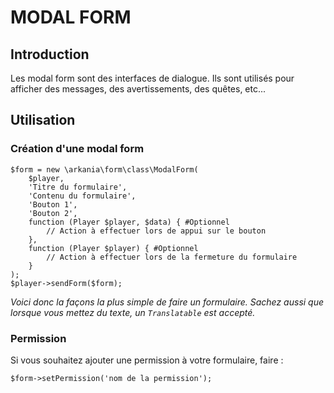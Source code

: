 # MODAL FORM
## Introduction
Les modal form sont des interfaces de dialogue. Ils sont utilisés pour afficher des messages, des avertissements, des quêtes, etc...

## Utilisation

### Création d'une modal form
```injectablephp
$form = new \arkania\form\class\ModalForm(
    $player,
    'Titre du formulaire',
    'Contenu du formulaire',
    'Bouton 1',
    'Bouton 2',
    function (Player $player, $data) { #Optionnel
        // Action à effectuer lors de appui sur le bouton
    },
    function (Player $player) { #Optionnel
        // Action à effectuer lors de la fermeture du formulaire
    }
);
$player->sendForm($form);
```
*Voici donc la façons la plus simple de faire un formulaire. Sachez aussi que lorsque vous mettez du texte, un `Translatable`
est accepté.*

### Permission
Si vous souhaitez ajouter une permission à votre formulaire, faire :
```injectablephp
$form->setPermission('nom de la permission');
```